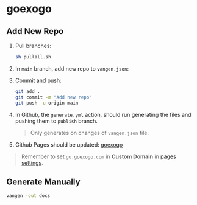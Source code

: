 # goexogo

## Add New Repo

1. Pull branches:

   ```sh
   sh pullall.sh
   ```

2. In `main` branch, add new repo to `vangen.json`:

3. Commit and push:

   ```sh
   git add .
   git commit -m "Add new repo"
   git push -u origin main
   ```

4. In Github, the `generate.yml` action, should run generating the files and pushing them to `publish` branch.

   > Only generates on changes of `vangen.json` file.

5. Github Pages should be updated: [goexogo](https://go.goexogo.com/)

> Remember to set `go.goexogo.com` in **Custom Domain** in [pages settings](https://github.com/diegosz/goexogo/settings/pages).

## Generate Manually

```sh
vangen -out docs
```
